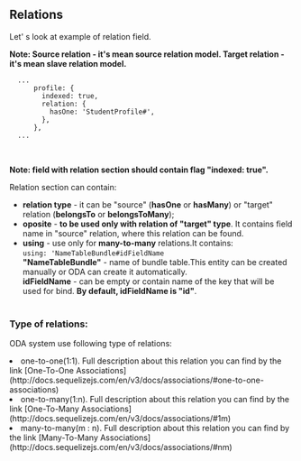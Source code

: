   ## Relations

Let' s look at example of relation field. 

**Note: Source relation - it's mean source relation model. Target relation - it's mean slave relation model.**<br>


```
  ...
      profile: {
        indexed: true,
        relation: {
          hasOne: 'StudentProfile#',
        },
      },
  ...

```
<br>

**Note: field with relation section should contain flag "indexed: true".**<br>

Relation section can contain:
* **relation type** - it can be "source" (**hasOne** or **hasMany**)  or "target" relation (**belongsTo** or **belongsToMany**);<br>
* **oposite** - **to be used only with relation of "target" type**. It contains field name in "source" relation, where this relation can be found.<br>
* **using** - use only for **many-to-many** relations.It contains:<br>
`using: 'NameTableBundle#idFieldName`<br>
**"NameTableBundle"** - name of bundle table.This entity can be created manually or ODA can create it automatically.<br>
**idFieldName** - can be empty or contain name of the key that will be used for bind. **By default, idFieldName   is "id"**.<br><br>
### Type of relations:
ODA system use following type of relations:
<li>one-to-one(1:1). Full description about this relation you can find by the link [One-To-One Associations](http://docs.sequelizejs.com/en/v3/docs/associations/#one-to-one-associations)
<li>one-to-many(1:n). Full description about this relation you can find by the link [One-To-Many Associations](http://docs.sequelizejs.com/en/v3/docs/associations/#1m)
<li>many-to-many(m : n). Full description about this relation you can find by the link [Many-To-Many Associations](http://docs.sequelizejs.com/en/v3/docs/associations/#nm)


